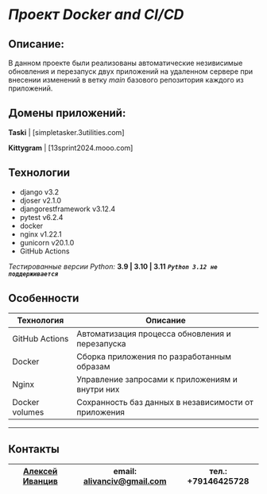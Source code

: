 # *Проект Docker and CI/CD*

## Описание:

В данном проекте были реализованы автоматические незивисимые обновления и перезапуск двух приложений на удаленном сервере при внесении изменений в ветку *main* базового репозитория каждого из приложений.

## Домены приложений:

**Taski** | [simpletasker.3utilities.com]

**Kittygram** | [13sprint2024.mooo.com]


## Технологии
 - django v3.2
 - djoser v2.1.0
 - djangorestframework v3.12.4
 - pytest v6.2.4
 - docker
 - nginx v1.22.1
 - gunicorn v20.1.0
 - GitHub Actions

*Тестированные версии Python:*  **3.9  | 3.10 | 3.11**
***`Python 3.12 не поддерживается`***

## Особенности
| Технология | Описание |
| ------ | ------ |
| GitHub Actions | Автоматизация процесса обновления и перезапуска |
| Docker | Сборка приложения по разработанным образам |
| Nginx | Управление запросами к приложениям и внутри них |
| Docker volumes | Сохранность баз данных в независимости от приложения |

---
## Контакты
 [Алексей Иванцив](https://github.com/alivanciv) | email: alivanciv@gmail.com |тел.: +79146425728
 ------ | ------ |------   